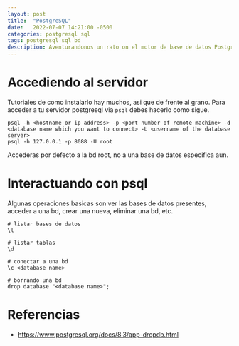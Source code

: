 ```yaml
---
layout: post
title:  "PostgreSQL"
date:   2022-07-07 14:21:00 -0500
categories: postgresql sql
tags: postgresql sql bd
description: Aventurandonos un rato on el motor de base de datos PostgreSQL, encontraras comandos, formas de acceder, etc.
---
```


# Accediendo al servidor

Tutoriales de como instalarlo hay muchos, asi que de frente al grano. Para acceder a tu servidor postgresql via `psql` debes hacerlo como sigue.

```
psql -h <hostname or ip address> -p <port number of remote machine> -d <database name which you want to connect> -U <username of the database server>
psql -h 127.0.0.1 -p 8088 -U root
```

Accederas por defecto a la bd root, no a una base de datos especifica aun.

# Interactuando con psql

Algunas operaciones basicas son ver las bases de datos presentes, acceder a una bd, crear una nueva, eliminar una bd, etc.

```
# listar bases de datos
\l

# listar tablas
\d

# conectar a una bd
\c <database name>

# borrando una bd
drop database "<database name>";

```

# Referencias
- https://www.postgresql.org/docs/8.3/app-dropdb.html

